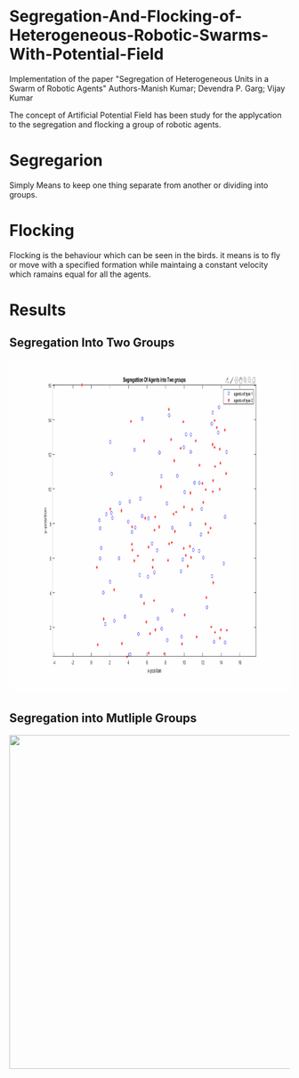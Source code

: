 # Segregation-And-Flocking-of-Heterogeneous-Robotic-Swarms-With-Potential-Field
Implementation of the paper "Segregation of Heterogeneous Units in a Swarm of Robotic Agents" Authors-Manish Kumar; Devendra P. Garg; Vijay Kumar

The concept of Artificial Potential Field has been study for the applycation to the segregation and flocking a group of robotic agents.
# Segregarion
Simply Means to keep one thing separate from another or dividing into groups.
# Flocking 
Flocking is the behaviour which can be seen in the birds. it means is to fly or move with a specified formation while maintaing a constant velocity which ramains equal for all the agents.
# Results
## Segregation Into Two Groups
<img src="images/seg_gif.gif" width="900" height="600">

 ## Segregation into Mutliple Groups
<img src="images/seg_Multi_groups.gif" width="900" height="600">
